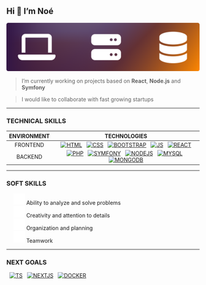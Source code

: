 ## Hi 👋 I’m Noé

![HEADER BACKGOUND](./assets/images/header_background.png)
  
  > I’m currently working on projects based on **React**, **Node.js** and **Symfony**

  > I would like to collaborate with fast growing startups  

- - -

### TECHNICAL SKILLS

| ENVIRONMENT | TECHNOLOGIES |
| :---: | :---: |
| FRONTEND | [![HTML](https://skillicons.dev/icons?i=html)](https://www.w3schools.com/html/) &nbsp; [![CSS](https://skillicons.dev/icons?i=css)](https://www.w3schools.com/css/) &nbsp; [![BOOTSTRAP](https://skillicons.dev/icons?i=bootstrap)](https://getbootstrap.com/) &nbsp; [![JS](https://skillicons.dev/icons?i=js)](https://developer.mozilla.org/en-US/docs/Web/JavaScript) &nbsp; [![REACT](https://skillicons.dev/icons?i=react)](https://react.dev/) |
| BACKEND | [![PHP](https://skillicons.dev/icons?i=php)](https://www.php.net/) &nbsp; [![SYMFONY](https://skillicons.dev/icons?i=symfony)](https://symfony.com/) &nbsp; [![NODEJS](https://skillicons.dev/icons?i=nodejs)](https://nodejs.org/en) &nbsp; [![MYSQL](https://skillicons.dev/icons?i=mysql)](https://www.mysql.com/) &nbsp; [![MONGODB](https://skillicons.dev/icons?i=mongodb)](https://www.mongodb.com/) |

- - -

### SOFT SKILLS
&emsp; ![](./assets/images/square-check-solid.svg) Ability to analyze and solve problems  
&emsp; ![](./assets/images/square-check-solid.svg) Creativity and attention to details  
&emsp; ![](./assets/images/square-check-solid.svg) Organization and planning  
&emsp; ![](./assets/images/square-check-solid.svg) Teamwork  

- - -

### NEXT GOALS
&nbsp;
[![TS](https://skillicons.dev/icons?i=ts)](https://www.typescriptlang.org/)
&nbsp;
[![NEXTJS](https://skillicons.dev/icons?i=nextjs)](https://nextjs.org/)
&nbsp;
[![DOCKER](https://skillicons.dev/icons?i=docker)](https://www.docker.com/)




